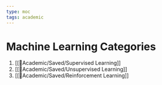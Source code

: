 ```yaml
---
type: moc
tags: academic
---
```


# Machine Learning Categories

1. [[🧪Academic/Saved/Supervised Learning]]
2. [[🧪Academic/Saved/Unsupervised Learning]]
3. [[🧪Academic/Saved/Reinforcement Learning]]